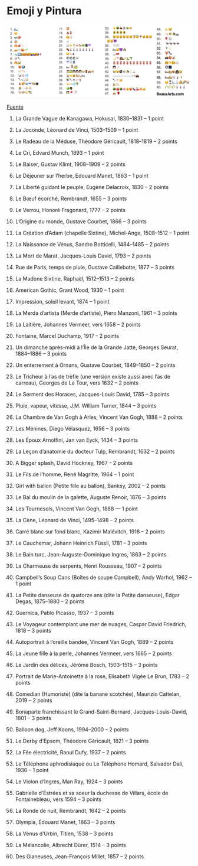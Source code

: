 # Emoji y Pintura

![Emojo y Arte](img/emojiarte.jpg)

[Fuente](https://www.beauxarts.com/lifestyle/600-ans-dhistoire-de-lart-en-emojis-a-dechiffrer/)

1. La Grande Vague de Kanagawa, Hokusai, 1830–1831 – 1 point

2. La Joconde, Léonard de Vinci, 1503–1509 – 1 point

3. Le Radeau de la Méduse, Théodore Géricault, 1818–1819 – 2 points

4. Le Cri, Edvard Munch, 1893 – 1 point

5. Le Baiser, Gustav Klimt, 1908–1909 – 2 points

6. Le Déjeuner sur l’herbe, Edouard Manet, 1863 – 1 point

7. La Liberté guidant le peuple, Eugène Delacroix, 1830 – 2 points

8. Le Bœuf écorché, Rembrandt, 1655 – 3 points

9. Le Verrou, Honoré Fragonard, 1777 – 2 points

10. L’Origine du monde, Gustave Courbet, 1866 – 3 points

11. La Création d’Adam (chapelle Sixtine), Michel-Ange, 1508–1512 – 1 point

12. La Naissance de Vénus, Sandro Botticelli, 1484–1485 – 2 points

13. La Mort de Marat, Jacques-Louis David, 1793 – 2 points

14. Rue de Paris, temps de pluie, Gustave Caillebotte, 1877 – 3 points

15. La Madone Sixtine, Raphaël, 1512–1513 – 2 points

16. American Gothic, Grant Wood, 1930 – 1 point

17. Impression, soleil levant, 1874 – 1 point

18. La Merda d’artista (Merde d’artiste), Piero Manzoni, 1961 – 3 points

19. La Laitière, Johannes Vermeer, vers 1658 – 2 points

20. Fontaine, Marcel Duchamp, 1917 – 2 points

21. Un dimanche après-midi à l’Île de la Grande Jatte, Georges Seurat, 1884–1886 – 3 points

22. Un enterrement à Ornans, Gustave Courbet, 1849–1850 – 2 points

23. Le Tricheur à l’as de trèfle (une version existe aussi avec l’as de carreau), Georges de La Tour, vers 1632 – 2 points

24. Le Serment des Horaces, Jacques-Louis David, 1785 – 3 points

25. Pluie, vapeur, vitesse, J.M. William Turner, 1844 – 3 points

26. La Chambre de Van Gogh à Arles, Vincent Van Gogh, 1888 – 2 points

27. Les Ménines, Diego Vélasquez, 1656 – 3 points

28. Les Époux Arnolfini, Jan van Eyck, 1434 – 3 points

29. La Leçon d’anatomie du docteur Tulp, Rembrandt, 1632 – 2 points

30. A Bigger splash, David Hockney, 1967 – 2 points

31. Le Fils de l’homme, René Magritte, 1964 – 1 point

32. Girl with ballon (Petite fille au ballon), Banksy, 2002 – 2 points

33. Le Bal du moulin de la galette, Auguste Renoir, 1876 – 3 points

34. Les Tournesols, Vincent Van Gogh, 1888 — 1 point

35. La Cène, Léonard de Vinci, 1495–1498 – 2 points

36. Carré blanc sur fond blanc, Kazimir Malévitch, 1918 – 2 points

37. Le Cauchemar, Johann Heinrich Füssli, 1781 – 3 points

38. Le Bain turc, Jean-Auguste-Dominique Ingres, 1863 – 2 points

39. La Charmeuse de serpents, Henri Rousseau, 1907 – 2 points

40. Campbell’s Soup Cans (Boîtes de soupe Campbell), Andy Warhol, 1962 – 1 point

41. La Petite danseuse de quatorze ans (dite la Petite danseuse), Edgar Degas, 1875–1880 – 2 points

42. Guernica, Pablo Picasso, 1937 – 3 points

43. Le Voyageur contemplant une mer de nuages, Caspar David Friedrich, 1818 – 3 points

44. Autoportrait à l’oreille bandée, Vincent Van Gogh, 1889 – 2 points

45. La Jeune fille à la perle, Johannes Vermeer, vers 1665 – 2 points

46. Le Jardin des délices, Jérôme Bosch, 1503–1515 – 3 points

47. Portrait de Marie-Antoinette à la rose, Elisabeth Vigée Le Brun, 1783 – 2 points

48. Comedian (Humoriste) (dite la banane scotchée), Maurizio Cattelan, 2019 – 2 points

49. Bonaparte franchissant le Grand-Saint-Bernard, Jacques-Louis-David, 1801 – 3 points

50. Balloon dog, Jeff Koons, 1994–2000 – 2 points

51. Le Derby d’Epsom, Théodore Géricault, 1821 – 3 points

52. La Fée électricité, Raoul Dufy, 1937 – 2 points

53. Le Téléphone aphrodisiaque ou Le Téléphone Homard, Salvador Dalí, 1936 – 1 point

54. Le Violon d’Ingres, Man Ray, 1924 – 3 points

55. Gabrielle d’Estrées et sa soeur la duchesse de Villars, école de Fontainebleau, vers 1594 – 3 points

56. La Ronde de nuit, Rembrandt, 1642 – 2 points

57. Olympia, Édouard Manet, 1863 – 3 points

58. La Vénus d’Urbin, Titien, 1538 – 3 points

59. La Mélancolie, Albrecht Dürer, 1514 – 3 points

60. Des Glaneuses, Jean-François Millet, 1857 – 2 points